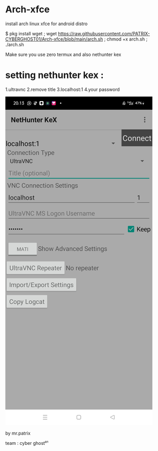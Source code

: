 # Arch-xfce
install arch linux xfce for android distro

$ pkg install wget ; wget https://raw.githubusercontent.com/PATRIX-CYBERGHOST01/Arch-xfce/blob/main/arch.sh ; chmod +x arch.sh ; ./arch.sh

Make sure you use zero termux and also nethunter kex

# setting nethunter kex :
1.ultravnc
2.remove title 
3.localhost:1 
4.your password 

![Screenshot Aplikasi](Screenshot_2024-06-27-20-13-49-03_30a42d6a209f6598350fa5f61642e1a9.jpg)


by mr.patrix

team : cyber ghost⁰¹
